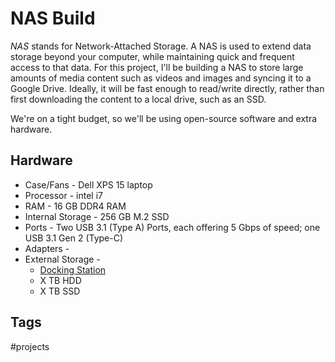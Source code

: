 # NAS Build

*NAS* stands for Network-Attached Storage. A NAS is used to extend data storage beyond your computer, while maintaining quick and frequent access to that data. For this project, I'll be building a NAS to store large amounts of media content such as videos and images and syncing it to a Google Drive. Ideally, it will be fast enough to read/write directly, rather than first downloading the content to a local drive, such as an SSD.  

We're on a tight budget, so we'll be using open-source software and extra hardware.  

## Hardware
* Case/Fans - Dell XPS 15 laptop  
* Processor - intel i7  
* RAM - 16 GB DDR4 RAM  
* Internal Storage - 256 GB M.2 SSD  
* Ports - Two USB 3.1 (Type A) Ports, each offering 5 Gbps of speed; one USB 3.1 Gen 2 (Type-C)  
* Adapters - 
* External Storage - 
    * [Docking Station](https://www.amazon.com/SATA-Dual-Bay-External-Duplicator-Function/dp/B0BR5B2Z9P/ref=sr_1_27?crid=39STDEG6J4330&dib=eyJ2IjoiMSJ9.90Jypi4S3RIhD5rSWqMPoJdToRk9qy2hsPGPTeiQBpabH4KPnmNXDZyMnRLT4LIknvTfny6W2d-PyuaH3_FpUuOHzIos4CU3fkh6D7lq0Dhh9WDk-VDl1ulglJyi2wqwyHHHutFAp39PHExwaA1PToNwtOMU2acXlu1_zm8C_KtAWVlhD0z47IdNKwkbLl-RdcPM5G63NRX8x6GOFBPN2TbBntCqYEFryIlq-S6oMNU-uucNoqNVIz-stEhCiPuuX4HrtXHRmUKR_UUOcKTOmmKA6_uGcV9m5l2m87b344M.RNiDkDnHBfy9ZfZRCL_mItJps2ikHkiW-wK5wwMalOM&dib_tag=se&keywords=hard%2Bdrive%2Bdock%2Bstation&qid=1710129120&s=electronics&sprefix=hard%2Bdrive%2Bdock%2Bstati%2Celectronics%2C153&sr=1-27&th=1)
    * X TB HDD  
    * X TB SSD  


## Tags
#projects
